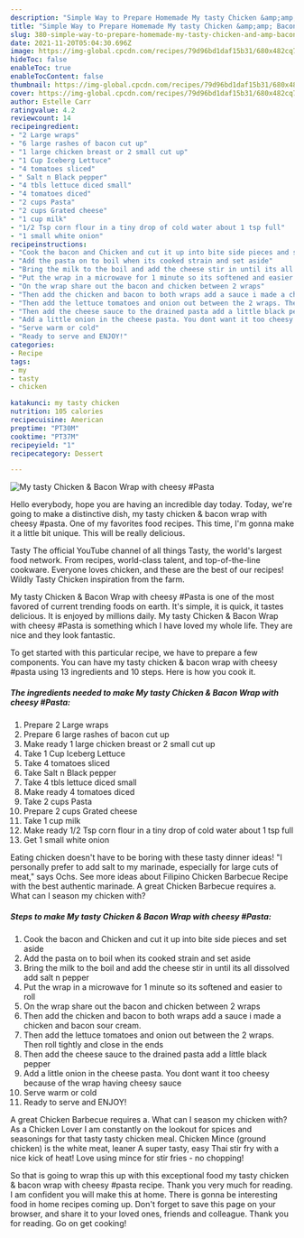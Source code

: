 ```yaml
---
description: "Simple Way to Prepare Homemade My tasty Chicken &amp;amp; Bacon Wrap with cheesy #Pasta"
title: "Simple Way to Prepare Homemade My tasty Chicken &amp;amp; Bacon Wrap with cheesy #Pasta"
slug: 380-simple-way-to-prepare-homemade-my-tasty-chicken-and-amp-bacon-wrap-with-cheesy-pasta
date: 2021-11-20T05:04:30.696Z
image: https://img-global.cpcdn.com/recipes/79d96bd1daf15b31/680x482cq70/my-tasty-chicken-bacon-wrap-with-cheesy-pasta-recipe-main-photo.jpg
hideToc: false
enableToc: true
enableTocContent: false
thumbnail: https://img-global.cpcdn.com/recipes/79d96bd1daf15b31/680x482cq70/my-tasty-chicken-bacon-wrap-with-cheesy-pasta-recipe-main-photo.jpg
cover: https://img-global.cpcdn.com/recipes/79d96bd1daf15b31/680x482cq70/my-tasty-chicken-bacon-wrap-with-cheesy-pasta-recipe-main-photo.jpg
author: Estelle Carr
ratingvalue: 4.2
reviewcount: 14
recipeingredient:
- "2 Large wraps"
- "6 large rashes of bacon cut up"
- "1 large chicken breast or 2 small cut up"
- "1 Cup Iceberg Lettuce"
- "4 tomatoes sliced"
- " Salt n Black pepper"
- "4 tbls lettuce diced small"
- "4 tomatoes diced"
- "2 cups Pasta"
- "2 cups Grated cheese"
- "1 cup milk"
- "1/2 Tsp corn flour in a tiny drop of cold water about 1 tsp full"
- "1 small white onion"
recipeinstructions:
- "Cook the bacon and Chicken and cut it up into bite side pieces and set aside"
- "Add the pasta on to boil when its cooked strain and set aside"
- "Bring the milk to the boil and add the cheese stir in until its all dissolved add salt n pepper"
- "Put the wrap in a microwave for 1 minute so its softened and easier to roll"
- "On the wrap share out the bacon and chicken between 2 wraps"
- "Then add the chicken and bacon to both wraps add a sauce i made a chicken and bacon sour cream."
- "Then add the lettuce tomatoes and onion out between the 2 wraps. Then roll tightly and close in the ends"
- "Then add the cheese sauce to the drained pasta add a little black pepper"
- "Add a little onion in the cheese pasta. You dont want it too cheesy because of the wrap having cheesy sauce"
- "Serve warm or cold"
- "Ready to serve and ENJOY!"
categories:
- Recipe
tags:
- my
- tasty
- chicken

katakunci: my tasty chicken 
nutrition: 105 calories
recipecuisine: American
preptime: "PT30M"
cooktime: "PT37M"
recipeyield: "1"
recipecategory: Dessert

---
```



![My tasty Chicken &amp; Bacon Wrap with cheesy #Pasta](https://img-global.cpcdn.com/recipes/79d96bd1daf15b31/680x482cq70/my-tasty-chicken-bacon-wrap-with-cheesy-pasta-recipe-main-photo.jpg)

Hello everybody, hope you are having an incredible day today. Today, we're going to make a distinctive dish, my tasty chicken &amp; bacon wrap with cheesy #pasta. One of my favorites food recipes. This time, I'm gonna make it a little bit unique. This will be really delicious.

Tasty The official YouTube channel of all things Tasty, the world&#39;s largest food network. From recipes, world-class talent, and top-of-the-line cookware. Everyone loves chicken, and these are the best of our recipes! Wildly Tasty Chicken inspiration from the farm.

My tasty Chicken &amp; Bacon Wrap with cheesy #Pasta is one of the most favored of current trending foods on earth. It's simple, it is quick, it tastes delicious. It is enjoyed by millions daily. My tasty Chicken &amp; Bacon Wrap with cheesy #Pasta is something which I have loved my whole life. They are nice and they look fantastic.


To get started with this particular recipe, we have to prepare a few components. You can have my tasty chicken &amp; bacon wrap with cheesy #pasta using 13 ingredients and 10 steps. Here is how you cook it.

<!--inarticleads1-->

##### The ingredients needed to make My tasty Chicken &amp; Bacon Wrap with cheesy #Pasta:

1. Prepare 2 Large wraps
1. Prepare 6 large rashes of bacon cut up
1. Make ready 1 large chicken breast or 2 small cut up
1. Take 1 Cup Iceberg Lettuce
1. Take 4 tomatoes sliced
1. Take  Salt n Black pepper
1. Take 4 tbls lettuce diced small
1. Make ready 4 tomatoes diced
1. Take 2 cups Pasta
1. Prepare 2 cups Grated cheese
1. Take 1 cup milk
1. Make ready 1/2 Tsp corn flour in a tiny drop of cold water about 1 tsp full
1. Get 1 small white onion


Eating chicken doesn&#39;t have to be boring with these tasty dinner ideas! &#34;I personally prefer to add salt to my marinade, especially for large cuts of meat,&#34; says Ochs. See more ideas about Filipino Chicken Barbecue Recipe with the best authentic marinade. A great Chicken Barbecue requires a. What can I season my chicken with? 

<!--inarticleads2-->

##### Steps to make My tasty Chicken &amp; Bacon Wrap with cheesy #Pasta:

1. Cook the bacon and Chicken and cut it up into bite side pieces and set aside
1. Add the pasta on to boil when its cooked strain and set aside
1. Bring the milk to the boil and add the cheese stir in until its all dissolved add salt n pepper
1. Put the wrap in a microwave for 1 minute so its softened and easier to roll
1. On the wrap share out the bacon and chicken between 2 wraps
1. Then add the chicken and bacon to both wraps add a sauce i made a chicken and bacon sour cream.
1. Then add the lettuce tomatoes and onion out between the 2 wraps. Then roll tightly and close in the ends
1. Then add the cheese sauce to the drained pasta add a little black pepper
1. Add a little onion in the cheese pasta. You dont want it too cheesy because of the wrap having cheesy sauce
1. Serve warm or cold
1. Ready to serve and ENJOY!

A great Chicken Barbecue requires a. What can I season my chicken with? As a Chicken Lover I am constantly on the lookout for spices and seasonings for that tasty tasty chicken meal. Chicken Mince (ground chicken) is the white meat, leaner A super tasty, easy Thai stir fry with a nice kick of heat! Love using mince for stir fries - no chopping! 

So that is going to wrap this up with this exceptional food my tasty chicken &amp; bacon wrap with cheesy #pasta recipe. Thank you very much for reading. I am confident you will make this at home. There is gonna be interesting food in home recipes coming up. Don't forget to save this page on your browser, and share it to your loved ones, friends and colleague. Thank you for reading. Go on get cooking!

